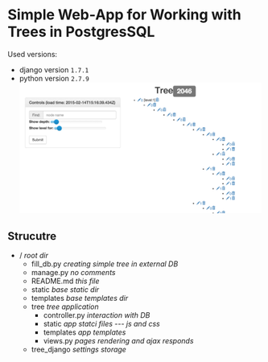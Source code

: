 # Simple Web-App for Working with Trees in PostgresSQL
Used versions:
  * django version `1.7.1`
  * python version `2.7.9`
![Screenshot](screen.png)

## Strucutre

* / _root dir_
  * fill_db.py _creating simple tree in external DB_
  * manage.py _no comments_
  * README.md _this file_
  * static _base static dir_
  * templates _base templates dir_
  * tree _tree application_
    * controller.py _interaction with DB_
    * static _app statci files --- js and css_
    * templates _app templates_
    * views.py _pages rendering and ajax responds_
  * tree_django _settings storage_
